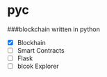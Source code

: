 # pyc
###blockchain written in python
- [X] Blockhain
- [ ] Smart Contracts
- [ ] Flask
- [ ] blcok Explorer
